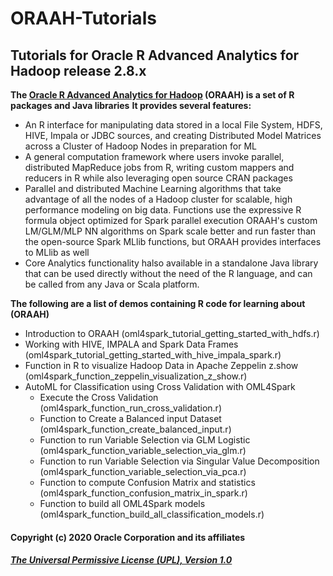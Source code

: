 # ORAAH-Tutorials

## Tutorials for Oracle R Advanced Analytics for Hadoop release 2.8.x
**The [Oracle R Advanced Analytics for Hadoop][1] (ORAAH) is a set of R packages and Java libraries**
**It provides several features:**
- An R interface for manipulating data stored in a local File System, HDFS, HIVE, Impala or JDBC sources, and creating Distributed Model Matrices across a Cluster of Hadoop Nodes in preparation for ML
- A general computation framework where users invoke parallel, distributed MapReduce jobs from R, writing custom mappers and reducers in R while also leveraging open source CRAN packages
- Parallel and distributed Machine Learning algorithms that take advantage of all the nodes of a Hadoop cluster for scalable, high performance modeling on big data. Functions use the expressive R formula object optimized for Spark parallel execution
ORAAH's custom LM/GLM/MLP NN algorithms on Spark scale better and run faster than the open-source Spark MLlib functions, but ORAAH provides interfaces to MLlib as well
- Core Analytics functionality halso available in a standalone Java library that can be used directly without the need of the R language, and can be called from any Java or Scala platform.


**The following are a list of demos containing R code for learning about (ORAAH)** 
- Introduction to ORAAH (oml4spark_tutorial_getting_started_with_hdfs.r)
- Working with HIVE, IMPALA and Spark Data Frames (oml4spark_tutorial_getting_started_with_hive_impala_spark.r)
- Function in R to visualize Hadoop Data in Apache Zeppelin z.show (oml4spark_function_zeppelin_visualization_z_show.r)
- AutoML for Classification using Cross Validation with OML4Spark
  * Execute the Cross Validation (oml4spark_function_run_cross_validation.r)
  * Function to Create a Balanced input Dataset (oml4spark_function_create_balanced_input.r)
  * Function to run Variable Selection via GLM Logistic (oml4spark_function_variable_selection_via_glm.r)
  * Function to run Variable Selection via Singular Value Decomposition (oml4spark_function_variable_selection_via_pca.r)
  * Function to compute Confusion Matrix and statistics (oml4spark_function_confusion_matrix_in_spark.r)
  * Function to build all OML4Spark models (oml4spark_function_build_all_classification_models.r)

[1]:https://www.oracle.com/technetwork/database/database-technologies/bdc/r-advanalytics-for-hadoop/overview/index.html

#### Copyright (c) 2020 Oracle Corporation and its affiliates

##### [The Universal Permissive License (UPL), Version 1.0](https://oss.oracle.com/licenses/upl/)

